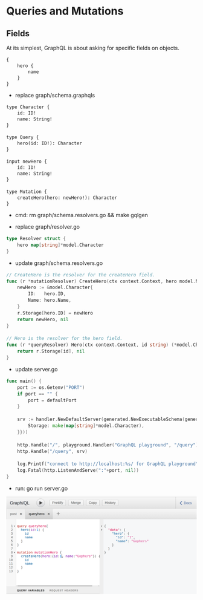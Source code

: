 # Queries and Mutations

## Fields

At its simplest, GraphQL is about asking for specific fields on objects. 

```gql
{
    hero {
        name
    }
}
```

- replace graph/schema.graphqls

```gql
type Character {
	id: ID!
	name: String!
}

type Query {
	hero(id: ID!): Character
}

input newHero {
	id: ID!
	name: String!
}

type Mutation {
	createHero(hero: newHero!): Character
}
```

- cmd: rm graph/schema.resolvers.go && make gqlgen

- replace graph/resolver.go

```go
type Resolver struct {
	hero map[string]*model.Character
}
```

- update graph/schema.resolvers.go

```go
// CreateHero is the resolver for the createHero field.
func (r *mutationResolver) CreateHero(ctx context.Context, hero model.NewHero) (*model.Character, error) {
	newHero := &model.Character{
		ID:   hero.ID,
		Name: hero.Name,
	}
	r.Storage[hero.ID] = newHero
	return newHero, nil
}

// Hero is the resolver for the hero field.
func (r *queryResolver) Hero(ctx context.Context, id string) (*model.Character, error) {
	return r.Storage[id], nil
}
```

- update server.go

```go
func main() {
	port := os.Getenv("PORT")
	if port == "" {
		port = defaultPort
	}

	srv := handler.NewDefaultServer(generated.NewExecutableSchema(generated.Config{Resolvers: &graph.Resolver{
		Storage: make(map[string]*model.Character),
	}}))

	http.Handle("/", playground.Handler("GraphQL playground", "/query"))
	http.Handle("/query", srv)

	log.Printf("connect to http://localhost:%s/ for GraphQL playground", port)
	log.Fatal(http.ListenAndServe(":"+port, nil))
}
```

- run: go run server.go

![result](https://raw.githubusercontent.com/ngoctd314/gql-stepbystep/2-Querys-and-Mutations/hero.png)